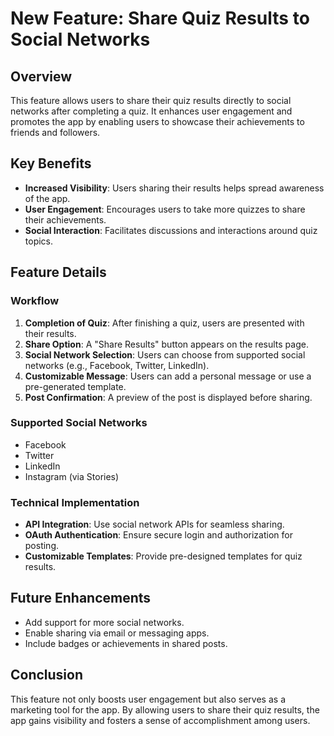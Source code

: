 # New Feature: Share Quiz Results to Social Networks

## Overview
This feature allows users to share their quiz results directly to social networks after completing a quiz. It enhances user engagement and promotes the app by enabling users to showcase their achievements to friends and followers.

## Key Benefits
- **Increased Visibility**: Users sharing their results helps spread awareness of the app.
- **User Engagement**: Encourages users to take more quizzes to share their achievements.
- **Social Interaction**: Facilitates discussions and interactions around quiz topics.

## Feature Details
### Workflow
1. **Completion of Quiz**: After finishing a quiz, users are presented with their results.
2. **Share Option**: A "Share Results" button appears on the results page.
3. **Social Network Selection**: Users can choose from supported social networks (e.g., Facebook, Twitter, LinkedIn).
4. **Customizable Message**: Users can add a personal message or use a pre-generated template.
5. **Post Confirmation**: A preview of the post is displayed before sharing.

### Supported Social Networks
- Facebook
- Twitter
- LinkedIn
- Instagram (via Stories)

### Technical Implementation
- **API Integration**: Use social network APIs for seamless sharing.
- **OAuth Authentication**: Ensure secure login and authorization for posting.
- **Customizable Templates**: Provide pre-designed templates for quiz results.

## Future Enhancements
- Add support for more social networks.
- Enable sharing via email or messaging apps.
- Include badges or achievements in shared posts.

## Conclusion
This feature not only boosts user engagement but also serves as a marketing tool for the app. By allowing users to share their quiz results, the app gains visibility and fosters a sense of accomplishment among users.